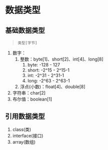 # 数据类型

## 基础数据类型

> `类型[字节]`

1. 数字：
   1. 整数：byte[1]、short[2]、int[4]、long[8]
      1. byte: -128 - 127
      2. short: -2^15 - 2^15-1
      3. int: -2^31 - 2^31-1
      4. long: -2^63 - 2^63-1
   2. 浮点(小数)：float[4]、double[8]
2. 字符串：char[2]
3. 布尔值：boolean[1]

## 引用数据类型

1. class(类)
2. interface(接口)
3. array(数组)
